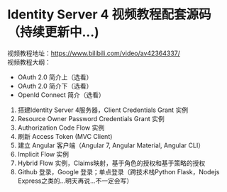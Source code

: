 # Identity Server 4 视频教程配套源码（持续更新中...)
视频教程地址：https://www.bilibili.com/video/av42364337/  
视频教程大纲：  

* OAuth 2.0 简介上（选看）  
* OAuth 2.0 简介下（选看）  
* OpenId Connect 简介（选看）  

1. 搭建Identity Server 4服务器，Client Credentials Grant 实例
2. Resource Owner Password Credentials Grant 实例
3. Authorization Code Flow 实例
4. 刷新 Access Token (MVC Client)
5. 建立 Angular 客户端（Angular 7, Angular Material, Angular CLI）
6. Implicit Flow 实例
7. Hybrid Flow 实例，Claims映射，基于角色的授权和基于策略的授权
8. Github 登录，Google 登录；单点登录（跨技术栈Python Flask，Nodejs Express之类的...明天再说...不一定会写）
